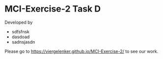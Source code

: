 # MCI-Exercise-2 Task D
Developed by 
* sdfsfnsk
* dasdoad
* sadnsjasdn

Please go to https://viergelenker.github.io/MCI-Exercise-2/ to see our work.
